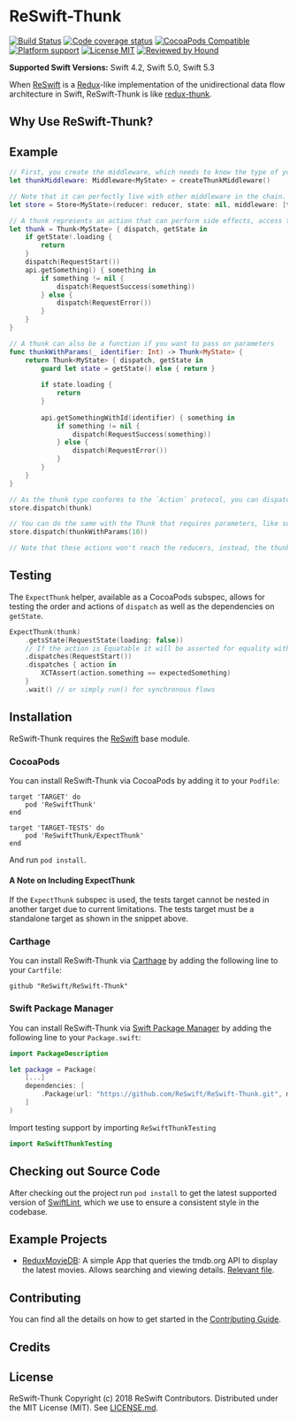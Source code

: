 # ReSwift-Thunk

[![Build Status](https://img.shields.io/travis/ReSwift/ReSwift-Thunk/master.svg?style=flat-square)](https://travis-ci.org/ReSwift/ReSwift-Thunk)
[![Code coverage status](https://img.shields.io/codecov/c/github/ReSwift/ReSwift-Thunk.svg?style=flat-square)](http://codecov.io/github/ReSwift/ReSwift-Thunk)
[![CocoaPods Compatible](https://img.shields.io/cocoapods/v/ReSwiftThunk.svg?style=flat-square)](https://cocoapods.org/pods/ReSwiftThunk)
[![Platform support](https://img.shields.io/badge/platform-ios%20%7C%20osx%20%7C%20tvos%20%7C%20watchos-lightgrey.svg?style=flat-square)](https://github.com/ReSwift/ReSwift-Thunk/blob/master/LICENSE.md)
[![License MIT](https://img.shields.io/badge/license-MIT-blue.svg?style=flat-square)](https://github.com/ReSwift/ReSwift-Thunk/blob/master/LICENSE.md) [![Reviewed by Hound](https://img.shields.io/badge/Reviewed_by-Hound-8E64B0.svg?style=flat-square)](https://houndci.com)

**Supported Swift Versions:** Swift 4.2, Swift 5.0, Swift 5.3

When [ReSwift](https://github.com/ReSwift/ReSwift/) is a [Redux](https://github.com/reactjs/redux)-like implementation of the unidirectional data flow architecture in Swift, ReSwift-Thunk is like [redux-thunk](https://github.com/reduxjs/redux-thunk). 

## Why Use ReSwift-Thunk?

## Example

```swift
// First, you create the middleware, which needs to know the type of your `State`.
let thunkMiddleware: Middleware<MyState> = createThunkMiddleware()

// Note that it can perfectly live with other middleware in the chain.
let store = Store<MyState>(reducer: reducer, state: nil, middleware: [thunkMiddleware])

// A thunk represents an action that can perform side effects, access the current state of the store, and dispatch new actions, as if it were a ReSwift middleware.
let thunk = Thunk<MyState> { dispatch, getState in 
    if getState!.loading {
        return
    }
    dispatch(RequestStart())
    api.getSomething() { something in
        if something != nil {
            dispatch(RequestSuccess(something))
        } else {
            dispatch(RequestError())
        }
    }
}

// A thunk can also be a function if you want to pass on parameters
func thunkWithParams(_ identifier: Int) -> Thunk<MyState> {
    return Thunk<MyState> { dispatch, getState in
        guard let state = getState() else { return }
        
        if state.loading {
            return
        }
        
        api.getSomethingWithId(identifier) { something in
            if something != nil {
                dispatch(RequestSuccess(something))
            } else {
                dispatch(RequestError())
            }
        }
    }
}

// As the thunk type conforms to the `Action` protocol, you can dispatch it as usual, without having to implement an overload of the `dispatch` function inside the ReSwift library.
store.dispatch(thunk)

// You can do the same with the Thunk that requires parameters, like so
store.dispatch(thunkWithParams(10))

// Note that these actions won't reach the reducers, instead, the thunks middleware will catch it and execute its body, producing the desired side effects.
```

## Testing

The `ExpectThunk` helper, available as a CocoaPods subspec, allows for testing the order and actions of `dispatch` as well as the
dependencies on `getState`.

```swift
ExpectThunk(thunk)
    .getsState(RequestState(loading: false))
    // If the action is Equatable it will be asserted for equality with `dispatches`.
    .dispatches(RequestStart())
    .dispatches { action in
        XCTAssert(action.something == expectedSomething)
    }
    .wait() // or simply run() for synchronous flows
```

## Installation

ReSwift-Thunk requires the [ReSwift](https://github.com/ReSwift/ReSwift/) base module.

### CocoaPods

You can install ReSwift-Thunk via CocoaPods by adding it to your `Podfile`:

```
target 'TARGET' do
    pod 'ReSwiftThunk'
end

target 'TARGET-TESTS' do
    pod 'ReSwiftThunk/ExpectThunk'
end
```

And run `pod install`.

#### A Note on Including ExpectThunk

If the `ExpectThunk` subspec is used, the tests target cannot be nested in another target due to current limitations. The tests target must
be a standalone target as shown in the snippet above.

### Carthage

You can install ReSwift-Thunk via [Carthage](https://github.com/Carthage/Carthage) by adding the following line to your `Cartfile`:

```
github "ReSwift/ReSwift-Thunk"
```

### Swift Package Manager

You can install ReSwift-Thunk via [Swift Package Manager](https://swift.org/package-manager/) by adding the following line to your `Package.swift`:

```swift
import PackageDescription

let package = Package(
    [...]
    dependencies: [
        .Package(url: "https://github.com/ReSwift/ReSwift-Thunk.git", majorVersion: XYZ)
    ]
)
```

Import testing support by importing `ReSwiftThunkTesting`

```swift
import ReSwiftThunkTesting
```

## Checking out Source Code

After checking out the project run `pod install` to get the latest supported version of [SwiftLint](https://github.com/realm/SwiftLint), which we use to ensure a consistent style in the codebase.

## Example Projects

- [ReduxMovieDB](https://github.com/cardoso/ReduxMovieDB): A simple App that queries the tmdb.org API to display the latest movies. Allows searching and viewing details. [Relevant file](https://github.com/cardoso/ReduxMovieDB/blob/master/ReduxMovieDB/Thunks.swift).

## Contributing

You can find all the details on how to get started in the [Contributing Guide](/CONTRIBUTING.md).

## Credits

## License

ReSwift-Thunk Copyright (c) 2018 ReSwift Contributors. Distributed under the MIT License (MIT). See [LICENSE.md](/CONTRIBUTING.md).
